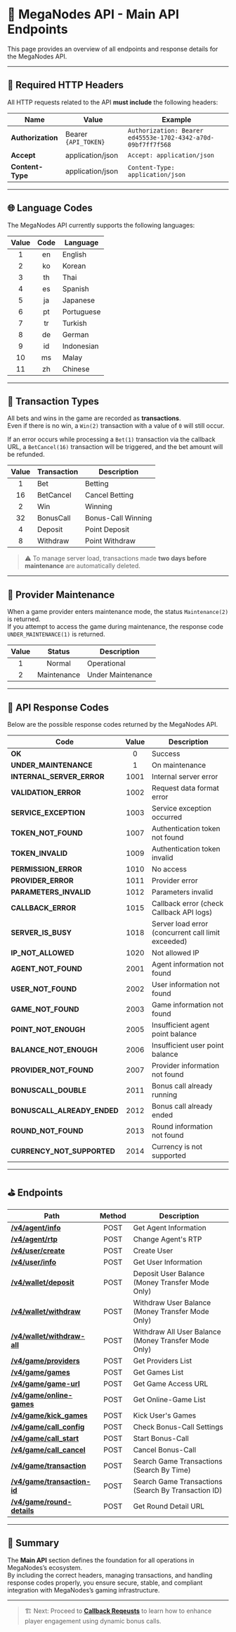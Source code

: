 # 🧠 MegaNodes API - Main API Endpoints

This page provides an overview of all endpoints and response details for the MegaNodes API.

---

## 🔑 Required HTTP Headers

All HTTP requests related to the API **must include** the following headers:

| Name | Value | Example |
|------|--------|----------|
| **Authorization** | Bearer `{API_TOKEN}` | `Authorization: Bearer ed45553e-1702-4342-a70d-09bf7ff7f568` |
| **Accept** | application/json | `Accept: application/json` |
| **Content-Type** | application/json | `Content-Type: application/json` |

---

## 🌐 Language Codes

The MegaNodes API currently supports the following languages:

| Value | Code | Language |
|:------:|:----:|-----------|
| 1 | en | English |
| 2 | ko | Korean |
| 3 | th | Thai |
| 4 | es | Spanish |
| 5 | ja | Japanese |
| 6 | pt | Portuguese |
| 7 | tr | Turkish |
| 8 | de | German |
| 9 | id | Indonesian |
| 10 | ms | Malay |
| 11 | zh | Chinese |

---

## 🎰 Transaction Types

All bets and wins in the game are recorded as **transactions**.  
Even if there is no win, a `Win(2)` transaction with a value of `0` will still occur.  

If an error occurs while processing a `Bet(1)` transaction via the callback URL, a `BetCancel(16)` transaction will be triggered, and the bet amount will be refunded.

| Value | Transaction | Description |
|:------:|:------------|-------------|
| 1 | Bet | Betting |
| 16 | BetCancel | Cancel Betting |
| 2 | Win | Winning |
| 32 | BonusCall | Bonus-Call Winning |
| 4 | Deposit | Point Deposit |
| 8 | Withdraw | Point Withdraw |

> ⚠️ To manage server load, transactions made **two days before maintenance** are automatically deleted.

---

## 🧩 Provider Maintenance

When a game provider enters maintenance mode, the status `Maintenance(2)` is returned.  
If you attempt to access the game during maintenance, the response code `UNDER_MAINTENANCE(1)` is returned.

| Value | Status | Description |
|:------:|:------:|-------------|
| 1 | Normal | Operational |
| 2 | Maintenance | Under Maintenance |

---

## 🧾 API Response Codes

Below are the possible response codes returned by the MegaNodes API.

| Code | Value | Description |
|------|:------:|-------------|
| **OK** | 0 | Success |
| **UNDER_MAINTENANCE** | 1 | On maintenance |
| **INTERNAL_SERVER_ERROR** | 1001 | Internal server error |
| **VALIDATION_ERROR** | 1002 | Request data format error |
| **SERVICE_EXCEPTION** | 1003 | Service exception occurred |
| **TOKEN_NOT_FOUND** | 1007 | Authentication token not found |
| **TOKEN_INVALID** | 1009 | Authentication token invalid |
| **PERMISSION_ERROR** | 1010 | No access |
| **PROVIDER_ERROR** | 1011 | Provider error |
| **PARAMETERS_INVALID** | 1012 | Parameters invalid |
| **CALLBACK_ERROR** | 1015 | Callback error (check Callback API logs) |
| **SERVER_IS_BUSY** | 1018 | Server load error (concurrent call limit exceeded) |
| **IP_NOT_ALLOWED** | 1020 | Not allowed IP |
| **AGENT_NOT_FOUND** | 2001 | Agent information not found |
| **USER_NOT_FOUND** | 2002 | User information not found |
| **GAME_NOT_FOUND** | 2003 | Game information not found |
| **POINT_NOT_ENOUGH** | 2005 | Insufficient agent point balance |
| **BALANCE_NOT_ENOUGH** | 2006 | Insufficient user point balance |
| **PROVIDER_NOT_FOUND** | 2007 | Provider information not found |
| **BONUSCALL_DOUBLE** | 2011 | Bonus call already running |
| **BONUSCALL_ALREADY_ENDED** | 2012 | Bonus call already ended |
| **ROUND_NOT_FOUND** | 2013 | Round information not found |
| **CURRENCY_NOT_SUPPORTED** | 2014 | Currency is not supported |

---

## ⛳ Endpoints

| Path | Method | Description |
|------|:------:|-------------|
| **[/v4/agent/info](./endpoints/061.endpoint-agent-info.md)** | POST | Get Agent Information |
| **[/v4/agent/rtp](./endpoints/062.endpoint-agent-rtp.md)** | POST | Change Agent's RTP |
| **[/v4/user/create](./endpoints/063.endpoint-user-create.md)** | POST | Create User |
| **[/v4/user/info](./endpoints/064.endpoint-user-info.md)** | POST | Get User Information |
| **[/v4/wallet/deposit](./endpoints/065.endpoint-wallet-deposit.md)** | POST | Deposit User Balance (Money Transfer Mode Only) |
| **[/v4/wallet/withdraw](./endpoints/066.endpoint-wallet-deposit.md)** | POST | Withdraw User Balance (Money Transfer Mode Only) |
| **[/v4/wallet/withdraw-all](./endpoints/067.endpoint-wallet-withdraw-all.md)** | POST | Withdraw All User Balance (Money Transfer Mode Only) |
| **[/v4/game/providers](./endpoints/068.endpoint-game-providers.md)** | POST | Get Providers List |
| **[/v4/game/games](./endpoints/069.endpoint-game-games.md)** | POST | Get Games List |
| **[/v4/game/game-url](./endpoints/0610.endpoint-game-url.md)** | POST | Get Game Access URL |
| **[/v4/game/online-games](./endpoints/0611.endpoint-game-online-games.md)** | POST | Get Online-Game List |
| **[/v4/game/kick_games](./endpoints/0612.endpoint-game-kick-games.md)** | POST | Kick User's Games |
| **[/v4/game/call_config](./endpoints/0613.endpoint-game-call-config.md)** | POST | Check Bonus-Call Settings |
| **[/v4/game/call_start](./endpoints/0614.endpoint-game-call-start.md)** | POST | Start Bonus-Call |
| **[/v4/game/call_cancel](./endpoints/0615.endpoint-game-call-cancel.md)** | POST | Cancel Bonus-Call |
| **[/v4/game/transaction](./endpoints/0616.endpoint-game-transaction.md)** | POST | Search Game Transactions (Search By Time) |
| **[/v4/game/transaction-id](./endpoints/0617.endpoint-game-transaction-id.md)** | POST | Search Game Transactions (Search By Transaction ID) |
| **[/v4/game/round-details](./endpoints/0618.endpoint-game-round-details.md)** | POST | Get Round Detail URL |

---

## 🧭 Summary

The **Main API** section defines the foundation for all operations in MegaNodes’s ecosystem.  
By including the correct headers, managing transactions, and handling response codes properly, you ensure secure, stable, and compliant integration with MegaNodes’s gaming infrastructure.

---

> 🏗️ Next: Proceed to **[Callback Reqeusts](./07.callback-requests.md)** to learn how to enhance player engagement using dynamic bonus calls.
